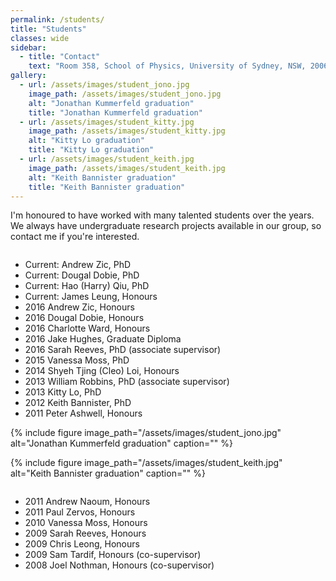 ```yaml
---
permalink: /students/
title: "Students"
classes: wide
sidebar:
  - title: "Contact"
    text: "Room 358, School of Physics, University of Sydney, NSW, 2006"
gallery:
  - url: /assets/images/student_jono.jpg
    image_path: /assets/images/student_jono.jpg
    alt: "Jonathan Kummerfeld graduation"
    title: "Jonathan Kummerfeld graduation"
  - url: /assets/images/student_kitty.jpg
    image_path: /assets/images/student_kitty.jpg
    alt: "Kitty Lo graduation"
    title: "Kitty Lo graduation"
  - url: /assets/images/student_keith.jpg
    image_path: /assets/images/student_keith.jpg
    alt: "Keith Bannister graduation"
    title: "Keith Bannister graduation"
---
```


I'm honoured to have worked with many talented students over the years. We always have undergraduate research projects available in our group, so contact me if you're interested.
<div class="row">
  <div class="column left">
    <ul>
      <li>Current: 	     Andrew Zic, PhD</li>
      <li>Current: 	     Dougal Dobie, PhD</li>
      <li>Current: 	     Hao (Harry) Qiu, PhD</li>
      <li>Current: 	     James Leung, Honours</li>
      <li>2016 	     	   Andrew Zic, Honours</li>
      <li>2016	 	  Dougal Dobie, Honours</li>
      <li>2016	  	 Charlotte Ward, Honours</li>
      <li>2016	 	   Jake Hughes, Graduate Diploma</li>
      <li>2016		Sarah Reeves, PhD (associate supervisor)</li>
      <li>2015	Vanessa Moss, PhD</li>
      <li>2014	Shyeh Tjing (Cleo) Loi, Honours</li>
      <li>2013    William Robbins, PhD (associate supervisor)</li>
      <li>2013    Kitty Lo, PhD </li>
      <li>2012    Keith Bannister, PhD </li>
      <li>2011   Peter Ashwell, Honours</li>
    </ul>
  </div>
  <div class="column right">
  {% include figure image_path="/assets/images/student_jono.jpg" alt="Jonathan Kummerfeld graduation" caption="" %}

  {% include figure image_path="/assets/images/student_keith.jpg" alt="Keith Bannister graduation" caption="" %}

  </div>
</div>
   



* 2011   	     Andrew Naoum, Honours
* 2011	     	    Paul Zervos, Honours
* 2010   Vanessa Moss, Honours
* 2009   Sarah Reeves, Honours
* 2009   	     Chris Leong, Honours
* 2009	     	   Sam Tardif, Honours (co-supervisor)
* 2008		       Joel Nothman, Honours (co-supervisor)




